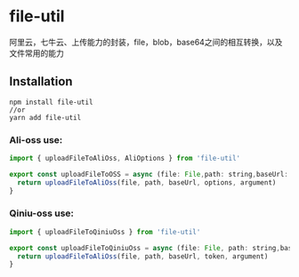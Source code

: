 # file-util
阿里云，七牛云、上传能力的封装，file，blob，base64之间的相互转换，以及文件常用的能力

## Installation

```
npm install file-util
//or
yarn add file-util
```

### Ali-oss use:

```javascript
import { uploadFileToAliOss, AliOptions } from 'file-util'

export const uploadFileToOSS = async (file: File,path: string,baseUrl: string, options: AliOptions, argument?: Object) => {
  return uploadFileToAliOss(file, path, baseUrl, options, argument)
}

```

### Qiniu-oss use:

```javascript
import { uploadFileToQiniuOss } from 'file-util'

export const uploadFileToQiniuOss = async (file: File, path: string,baseUrl:string,token: string, argument?: Object) => {
  return uploadFileToAliOss(file, path, baseUrl, token, argument)
}

```